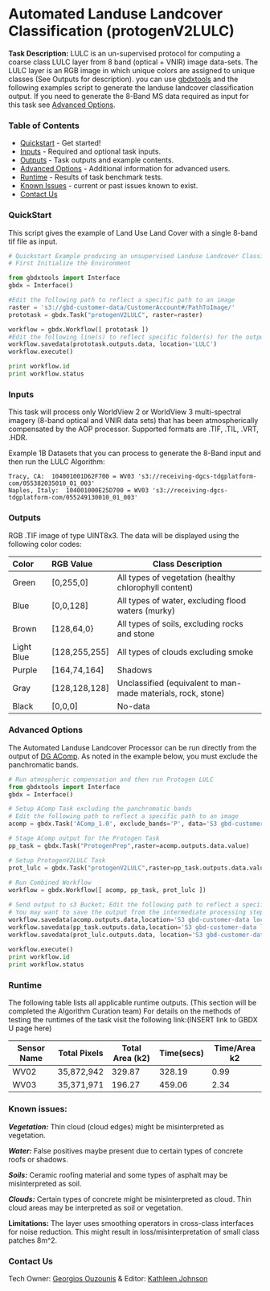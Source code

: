 # Automated Landuse Landcover Classification (protogenV2LULC)



**Task Description:**		LULC is an un-supervised protocol for computing a coarse class LULC layer from 8 band (optical + VNIR) image data-sets. The LULC layer is an RGB image in which unique colors are assigned to unique classes (See Outputs for description).   you can use [gbdxtools](http://gbdxtools.readthedocs.io/en/latest/user_guide.html) and the following examples script to generate the landuse landcover classification output. If you need to generate the 8-Band MS data required as input for this task see [Advanced Options](#advanced-options).



### Table of Contents
 * [Quickstart](#quickstart) - Get started!
 * [Inputs](#inputs) - Required and optional task inputs.
 * [Outputs](#outputs) - Task outputs and example contents.
 * [Advanced Options](#advanced-options) - Additional information for advanced users.
 * [Runtime](#runtime) - Results of task benchmark tests.
 * [Known Issues](#known-issues) - current or past issues known to exist.
 * [Contact Us](#contact-us)


### QuickStart
This script gives the example of Land Use Land Cover with a single 8-band tif file as input.

```python
# Quickstart Example producing an unsupervised Landuse Landcover Classification from a tif file.
# First Initialize the Environment

from gbdxtools import Interface
gbdx = Interface()

#Edit the following path to reflect a specific path to an image
raster = 's3://gbd-customer-data/CustomerAccount#/PathToImage/'
prototask = gbdx.Task("protogenV2LULC", raster=raster)

workflow = gbdx.Workflow([ prototask ])
#Edit the following line(s) to reflect specific folder(s) for the output file (example location provided)  
workflow.savedata(prototask.outputs.data, location='LULC')
workflow.execute()

print workflow.id
print workflow.status

```
### Inputs
This task will process only WorldView 2 or WorldView 3 multi-spectral imagery (8-band optical and VNIR data sets) that has been atmospherically compensated by the AOP processor. Supported formats are .TIF, .TIL, .VRT, .HDR.

Example 1B Datasets that you can process to generate the 8-Band input and then run the LULC Algorithm:

	Tracy, CA: 	104001001D62F700 = WV03 's3://receiving-dgcs-tdgplatform-com/055382035010_01_003'
	Naples, Italy: 	104001000E25D700 = WV03	's3://receiving-dgcs-tdgplatform-com/055249130010_01_003'

### Outputs

RGB .TIF image of type UINT8x3. The data will be displayed using the following color codes:

 Color |  RGB Value     |Class Description
:-------|:----------------|--------
  Green  | [0,255,0] |All types of vegetation (healthy chlorophyll content)
   Blue  | [0,0,128] | All types of water, excluding flood waters (murky)
  Brown | [128,64,0} | All types of soils, excluding rocks and stone
  Light Blue  | [128,255,255] | All types of clouds excluding smoke
  Purple  | [164,74,164] | Shadows
  Gray | [128,128,128]  |  Unclassified (equivalent to man-made  materials, rock, stone)    
  Black  | [0,0,0]   | No-data   


### Advanced Options
The Automated Landuse Landcover Processor can be run directly from the output of [DG AComp](http://gbdxdocs.digitalglobe.com/docs/acomp).  As noted in the example below, you must exclude the panchromatic bands.

```python
# Run atmospheric compensation and then run Protogen LULC
from gbdxtools import Interface
gbdx = Interface()

# Setup AComp Task excluding the panchromatic bands
# Edit the following path to reflect a specific path to an image
acomp = gbdx.Task('AComp_1.0', exclude_bands='P', data='S3 gbd-customer-data location/<customer account>/input directory')

# Stage AComp output for the Protogen Task
pp_task = gbdx.Task("ProtogenPrep",raster=acomp.outputs.data.value)    

# Setup ProtogenV2LULC Task
prot_lulc = gbdx.Task("protogenV2LULC",raster=pp_task.outputs.data.value)
		
# Run Combined Workflow
workflow = gbdx.Workflow([ acomp, pp_task, prot_lulc ])

# Send output to s3 Bucket; Edit the following path to reflect a specific path to customer's output directory.
# You may want to save the output from the intermediate processing steps as shown below.
workflow.savedata(acomp.outputs.data,location='S3 gbd-customer-data location/<customer account>/output directory')
workflow.savedata(pp_task.outputs.data,location='S3 gbd-customer-data location/<customer account>/output directory')	
workflow.savedata(prot_lulc.outputs.data, location='S3 gbd-customer-data location/<customer account>/output directory')
	
workflow.execute()
print workflow.id
print workflow.status	

```
### Runtime

The following table lists all applicable runtime outputs. (This section will be completed the Algorithm Curation team)
For details on the methods of testing the runtimes of the task visit the following link:(INSERT link to GBDX U page here)

  Sensor Name  |  Total Pixels  |  Total Area (k2)  |  Time(secs)  |  Time/Area k2
--------|:----------:|-----------|----------------|--------------
WV02|35,872,942|329.87|328.19 |0.99|
WV03|35,371,971|196.27| 459.06|2.34 |

### Known issues:

***Vegetation:***  Thin cloud (cloud edges) might be misinterpreted as vegetation.

***Water:***  False positives maybe present due to certain types of concrete roofs or shadows.

***Soils:***  Ceramic roofing material and some types of asphalt may be misinterpreted as soil.

***Clouds:***  Certain types of concrete might be misinterpreted as cloud. Thin cloud areas may be interpreted as soil or vegetation.

**Limitations:**		The layer uses smoothing operators in cross-class interfaces for noise reduction. This might result in loss/misinterpretation of small class patches 8m^2.

### Contact Us
Tech Owner: [Georgios Ouzounis](#gouzouni@digitalglobe.com) & Editor:  [Kathleen Johnson](#kathleen.johnsons@digitalglobe.com)
